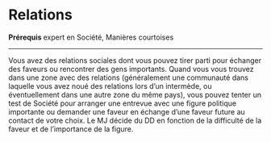 # Relations

<p><strong>Prérequis </strong> expert en Société, Manières courtoises</p>
<hr>
<p>Vous avez des relations sociales dont vous pouvez tirer parti pour échanger des faveurs ou rencontrer des gens importants. Quand vous vous trouvez dans une zone avec des relations (généralement une communauté dans laquelle vous avez noué des relations lors d’un intermède, ou éventuellement dans une autre zone du même pays), vous pouvez tenter un test de Société pour arranger une entrevue avec une figure politique importante ou demander une faveur en échange d’une faveur future au contact de votre choix. Le MJ décide du DD en fonction de la difficulté de la faveur et de l’importance de la figure.</p>